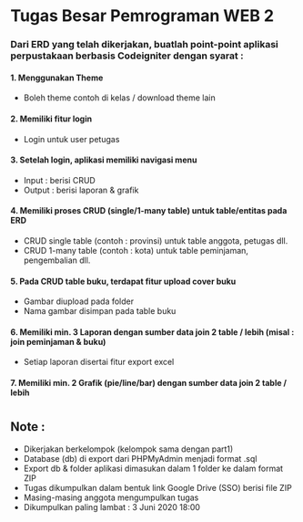 # Tugas Besar Pemrograman WEB 2 



### Dari ERD yang telah dikerjakan, buatlah point-point aplikasi perpustakaan berbasis Codeigniter dengan syarat :
#### 1. Menggunakan Theme
 - Boleh theme contoh di kelas / download theme lain
#### 2. Memiliki fitur login
- Login untuk user petugas
#### 3. Setelah login, aplikasi memiliki navigasi menu
- Input : berisi CRUD
- Output : berisi laporan & grafik
#### 4. Memiliki proses CRUD (single/1-many table) untuk table/entitas pada ERD
- CRUD single table (contoh : provinsi) untuk table anggota, petugas dll.
- CRUD 1-many table (contoh : kota) untuk table peminjaman, pengembalian dll.
#### 5. Pada CRUD table buku, terdapat fitur upload cover buku
- Gambar diupload pada folder
- Nama gambar disimpan pada table buku
#### 6. Memiliki min. 3 Laporan dengan sumber data join 2 table / lebih (misal : join peminjaman & buku)
- Setiap laporan disertai fitur export excel
#### 7. Memiliki min. 2 Grafik (pie/line/bar) dengan sumber data join 2 table / lebih
#
## Note :
- Dikerjakan berkelompok (kelompok sama dengan part1)
- Database (db) di export dari PHPMyAdmin menjadi format .sql
- Export db & folder aplikasi dimasukan dalam 1 folder ke dalam format ZIP
- Tugas dikumpulkan dalam bentuk link Google Drive (SSO) berisi file ZIP
- Masing-masing anggota mengumpulkan tugas
- Dikumpulkan paling lambat : 3 Juni 2020 18:00
